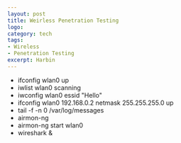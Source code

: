 ```yaml
---
layout: post
title: Weirless Penetration Testing
logo:
category: tech
tags: 
- Wireless
- Penetration Testing
excerpt: Harbin
---
```


- ifconfig wlan0 up    
- iwlist wlan0 scanning    
- iwconfig wlan0 essid "Hello"
- ifconfig wlan0 192.168.0.2 netmask 255.255.255.0 up
- tail -f -n 0 /var/log/messages
- airmon-ng 
- airmon-ng start wlan0
- wireshark &
